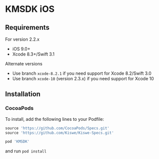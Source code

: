 # KMSDK iOS

## Requirements

For version 2.2.x 
- iOS 9.0+
- Xcode 8.3+/Swift 3.1 

Alternate versions
- Use branch `xcode-8.2.1` if you need support for Xcode 8.2/Swift 3.0
- Use branch `xcode-10` (version 2.3.x) if you need support for Xcode 10

## Installation

### CocoaPods

To install, add the following lines to your Podfile:

```ruby
source 'https://github.com/CocoaPods/Specs.git'
source 'https://github.com/Kiswe/Kiswe-Specs.git'

pod 'KMSDK'
```

and run `pod install`

